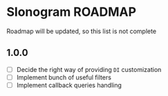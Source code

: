 # Slonogram ROADMAP

Roadmap will be updated, so this list is not complete

## 1.0.0

- [ ] Decide the right way of providing `DI` customization
- [ ] Implement bunch of useful filters
- [ ] Implement callback queries handling
